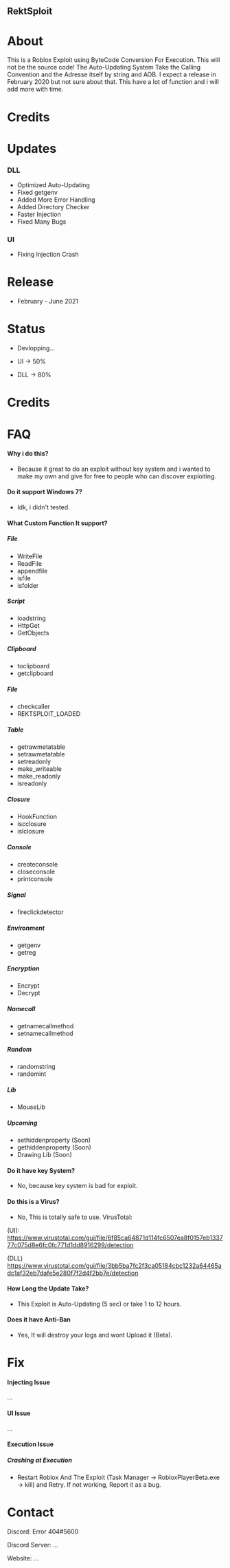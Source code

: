 ## RektSploit

# About
This is a Roblox Exploit using ByteCode Conversion For Execution.
This will not be the source code!
The Auto-Updating System Take the Calling Convention and the Adresse itself by string and AOB.
I expect a release in February 2020 but not sure about that. 
This have a lot of function and i will add more with time. 

# Credits

# Updates
### DLL
- Optimized Auto-Updating
- Fixed getgenv
- Added More Error Handling
- Added Directory Checker
- Faster Injection
- Fixed Many Bugs
### UI
- Fixing Injection Crash

# Release
- February - June 2021

# Status
- Devlopping...

- UI -> 50%

- DLL -> 80%

# Credits

# FAQ
#### Why i do this?
- Because it great to do an exploit without key system and i wanted to make my own and give for free to people who can discover exploiting.
#### Do it support Windows 7?
- Idk, i didn't tested.
#### What Custom Function It support?
##### File
- WriteFile
- ReadFile
- appendfile
- isfile
- isfolder
##### Script
- loadstring
- HttpGet
- GetObjects
##### Clipboard
- toclipboard
- getclipboard
##### File
- checkcaller
- REKTSPLOIT_LOADED
##### Table
- getrawmetatable
- setrawmetatable
- setreadonly
- make_writeable
- make_readonly
- isreadonly
##### Closure
- HookFunction
- iscclosure
- islclosure
##### Console
- createconsole
- closeconsole
- printconsole
##### Signal
- fireclickdetector
##### Environment
- getgenv
- getreg
##### Encryption
- Encrypt
- Decrypt
##### Namecall
- getnamecallmethod
- setnamecallmethod
##### Random
- randomstring
- randomint
##### Lib
- MouseLib
##### Upcoming
- sethiddenproperty (Soon)
- gethiddenproperty (Soon)
- Drawing Lib (Soon)

#### Do it have key System?
- No, because key system is bad for exploit.
#### Do this is a Virus?
- No, This is totally safe to use.
VirusTotal:

(UI): https://www.virustotal.com/gui/file/6f85ca64871d114fc6507ea8f0157eb133777c075d8e6fc0fc771d1dd8916299/detection

(DLL) https://www.virustotal.com/gui/file/3bb5ba7fc2f3ca05184cbc1232a64465adc1af32eb7dafe5e280f7f2d4f2bb7e/detection
#### How Long the Update Take?
- This Exploit is Auto-Updating (5 sec) or take 1 to 12 hours.
#### Does it have Anti-Ban
- Yes, It will destroy your logs and wont Upload it (Beta).

# Fix
#### Injecting Issue
...
#### UI Issue
...
#### Execution Issue
##### Crashing at Execution 
- Restart Roblox And The Exploit (Task Manager -> RobloxPlayerBeta.exe -> kill) and Retry. If not working, Report it as a bug.

# Contact
Discord: Error 404#5600

Discord Server: ...

Website: ...
